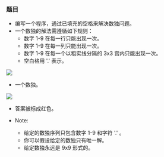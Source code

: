 ### 题目
* 编写一个程序，通过已填充的空格来解决数独问题。
* 一个数独的解法需遵循如下规则：
  * 数字 1-9 在每一行只能出现一次。
  * 数字 1-9 在每一列只能出现一次。
  * 数字 1-9 在每一个以粗实线分隔的 3x3 宫内只能出现一次。
  * 空白格用 '.' 表示。


![](http://upload.wikimedia.org/wikipedia/commons/thumb/f/ff/Sudoku-by-L2G-20050714.svg/250px-Sudoku-by-L2G-20050714.svg.png)
* 一个数独。


![](http://upload.wikimedia.org/wikipedia/commons/thumb/3/31/Sudoku-by-L2G-20050714_solution.svg/250px-Sudoku-by-L2G-20050714_solution.svg.png)
* 答案被标成红色。


* Note:
  * 给定的数独序列只包含数字 1-9 和字符 '.' 。
  * 你可以假设给定的数独只有唯一解。
  * 给定数独永远是 9x9 形式的。
